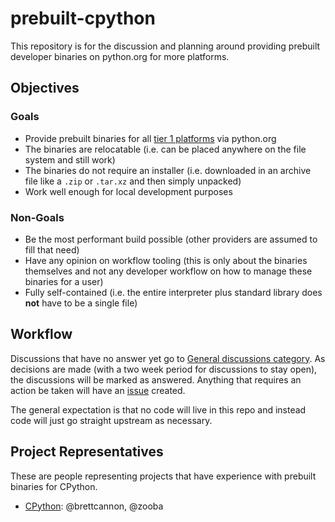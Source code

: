 # prebuilt-cpython
This repository is for the discussion and planning around providing prebuilt developer binaries on python.org for more platforms.

## Objectives

### Goals
- Provide prebuilt binaries for all [tier 1 platforms](https://peps.python.org/pep-0011/#tier-1) via python.org
- The binaries are relocatable (i.e. can be placed anywhere on the file system and still work)
- The binaries do not require an installer (i.e. downloaded in an archive file like a `.zip` or `.tar.xz` and then simply unpacked)
- Work well enough for local development purposes

### Non-Goals
- Be the most performant build possible (other providers are assumed to fill that need)
- Have any opinion on workflow tooling (this is only about the binaries themselves and not any developer workflow on how to manage these binaries for a user)
- Fully self-contained (i.e. the entire interpreter plus standard library does **not** have to be a single file)

## Workflow
Discussions that have no answer yet go to [General discussions category](https://github.com/python/prebuilt-cpython/discussions/categories/general). As decisions are made (with a two week period for discussions to stay open), the discussions will be marked as answered. Anything that requires an action be taken will have an [issue](https://github.com/python/prebuilt-cpython/issues) created.

The general expectation is that no code will live in this repo and instead code will just go straight upstream as necessary.

## Project Representatives
These are people representing projects that have experience with prebuilt binaries for CPython.

- [CPython](https://github.com/python/cpython): @brettcannon, @zooba
